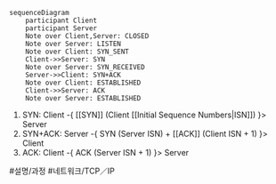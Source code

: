 ```mermaid
sequenceDiagram
    participant Client
    participant Server
    Note over Client,Server: CLOSED
    Note over Server: LISTEN
    Note over Client: SYN_SENT
    Client->>Server: SYN
    Note over Server: SYN_RECEIVED
    Server->>Client: SYN+ACK
    Note over Client: ESTABLISHED
    Client->>Server: ACK
    Note over Server: ESTABLISHED
```

1. SYN: Client -{ [[SYN]] (Client [[Initial Sequence Numbers|ISN]]) }> Server
3. SYN+ACK: Server -{ SYN (Server ISN) + [[ACK]] (Client ISN + 1) }> Client
4. ACK: Client -{ ACK (Server ISN + 1) }> Server

#설명/과정 #네트워크/TCP／IP 